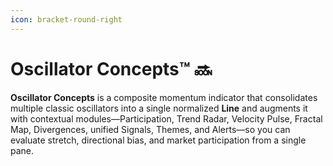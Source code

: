 ```yaml
---
icon: bracket-round-right
---
```


# Oscillator Concepts™ 🔜

**Oscillator Concepts** is a composite momentum indicator that consolidates multiple classic oscillators into a single normalized **Line** and augments it with contextual modules—Participation, Trend Radar, Velocity Pulse, Fractal Map, Divergences, unified Signals, Themes, and Alerts—so you can evaluate stretch, directional bias, and market participation from a single pane.
